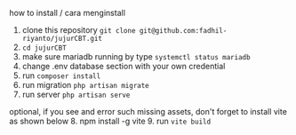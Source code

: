 how to install / cara menginstall

1. clone this repository `git clone git@github.com:fadhil-riyanto/jujurCBT.git`
2. `cd jujurCBT`
3. make sure mariadb running by type `systemctl status mariadb`
4. change .env database section with your own credential
5. run `composer install`
6. run migration `php artisan migrate`
7. run server `php artisan serve`

optional, if you see and error such missing assets, don't forget to install vite
as shown below
8. npm install -g vite
9. run `vite build`